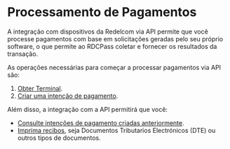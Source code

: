 # Processamento de Pagamentos

A integração com dispositivos da Redelcom via API permite que você processe pagamentos com base em solicitações geradas pelo seu próprio software, o que permite ao RDCPass coletar e fornecer os resultados da transação.

As operações necessárias para começar a processar pagamentos via API são:
1. [Obter Terminal](/developers/pt/docs/redelcom/api-integration/payments-processing/get-terminal).
2. [Criar uma intenção de pagamento](/developers/pt/docs/redelcom/api-integration/payments-processing/create-payment-intent).

Além disso, a integração com a API permitirá que você:
- [Consulte intenções de pagamento criadas anteriormente](/developers/pt/docs/redelcom/api-integration/payments-processing/query-payment-intent).
- [Imprima recibos](/developers/pt/docs/redelcom/api-integration/print-receipts), seja Documentos Tributarios Electrónicos (DTE) ou outros tipos de documentos.
